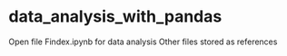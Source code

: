 # data_analysis_with_pandas

Open file Findex.ipynb for data analysis
Other files stored as references
